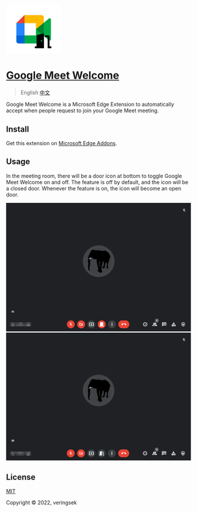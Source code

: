 <img src="imgs/icon.svg" alt="icon" width="150" />

# [Google Meet Welcome](http://github.com/veringsek/google-meet-welcome)

> English [中文](README-zh.md)

Google Meet Welcome is a Microsoft Edge Extension to automatically accept when people request to join your Google Meet meeting.

## Install

Get this extension on [Microsoft Edge Addons]().

## Usage

In the meeting room, there will be a door icon at bottom to toggle Google Meet Welcome on and off. The feature is off by default, and the icon will be a closed door. Whenever the feature is on, the icon will become an open door.

<img src="imgs/off.png" alt="off" />

<img src="imgs/on.png" alt="on" />

## License

[MIT](http://opensource.org/licenses/MIT)

Copyright © 2022, veringsek